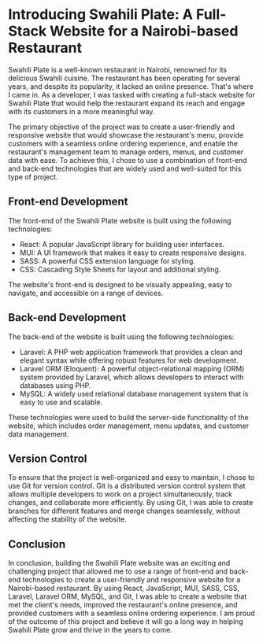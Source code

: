 # Introducing Swahili Plate: A Full-Stack Website for a Nairobi-based Restaurant

Swahili Plate is a well-known restaurant in Nairobi, renowned for its delicious Swahili cuisine. The restaurant has been operating for several years, and despite its popularity, it lacked an online presence. That's where I came in. As a developer, I was tasked with creating a full-stack website for Swahili Plate that would help the restaurant expand its reach and engage with its customers in a more meaningful way.

The primary objective of the project was to create a user-friendly and responsive website that would showcase the restaurant's menu, provide customers with a seamless online ordering experience, and enable the restaurant's management team to manage orders, menus, and customer data with ease. To achieve this, I chose to use a combination of front-end and back-end technologies that are widely used and well-suited for this type of project.

## Front-end Development

The front-end of the Swahili Plate website is built using the following technologies:

- React: A popular JavaScript library for building user interfaces.
- MUI: A UI framework that makes it easy to create responsive designs.
- SASS: A powerful CSS extension language for styling.
- CSS: Cascading Style Sheets for layout and additional styling.

The website's front-end is designed to be visually appealing, easy to navigate, and accessible on a range of devices.

## Back-end Development

The back-end of the website is built using the following technologies:

- Laravel: A PHP web application framework that provides a clean and elegant syntax while offering robust features for web development.
- Laravel ORM (Eloquent): A powerful object-relational mapping (ORM) system provided by Laravel, which allows developers to interact with databases using PHP.
- MySQL: A widely used relational database management system that is easy to use and scalable.

These technologies were used to build the server-side functionality of the website, which includes order management, menu updates, and customer data management.

## Version Control

To ensure that the project is well-organized and easy to maintain, I chose to use Git for version control. Git is a distributed version control system that allows multiple developers to work on a project simultaneously, track changes, and collaborate more efficiently. By using Git, I was able to create branches for different features and merge changes seamlessly, without affecting the stability of the website.

## Conclusion

In conclusion, building the Swahili Plate website was an exciting and challenging project that allowed me to use a range of front-end and back-end technologies to create a user-friendly and responsive website for a Nairobi-based restaurant. By using React, JavaScript, MUI, SASS, CSS, Laravel, Laravel ORM, MySQL, and Git, I was able to create a website that met the client's needs, improved the restaurant's online presence, and provided customers with a seamless online ordering experience. I am proud of the outcome of this project and believe it will go a long way in helping Swahili Plate grow and thrive in the years to come.